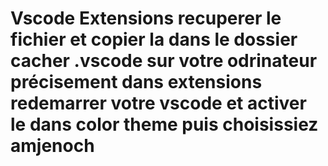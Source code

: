 # Vscode Extensions recuperer le fichier et copier la dans le dossier cacher .vscode sur votre odrinateur précisement dans extensions redemarrer votre vscode et activer le dans color theme puis choisissiez amjenoch
